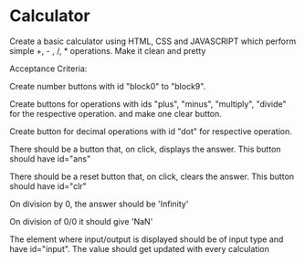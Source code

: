 # Calculator
Create a basic calculator using HTML, CSS and JAVASCRIPT which perform simple +, - , /, * operations. Make it clean and pretty

Acceptance Criteria:

Create number buttons with id "block0" to "block9".

Create buttons for operations with ids "plus", "minus", "multiply", "divide" for the respective operation.
and make one clear button.

Create button for decimal operations with id "dot" for respective operation.

There should be a button that, on click, displays the answer. This button should have id="ans"

There should be a reset button that, on click, clears the answer. This button should have id="clr"

On division by 0, the answer should be 'Infinity'

On division of 0/0 it should give 'NaN'

The element where input/output is displayed should be of input type and have id="input". The value should get updated with every calculation
